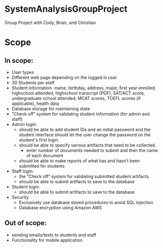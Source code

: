 # SystemAnalysisGroupProject
Group Project with Cody, Brian, and Christian

# Scope
## In scope:
- User types
- Different web page depending on the logged in user
- 30 Students per staff
- Student information
	-name, birthday, address, major, first year enrolled, highschool attended, highschool transcript (PDF), SAT/ACT score, undergraduate school attended, MCAT scores, TOEFL scores (if applicable), health data
- Database storage for maintaining state
- “Check off” system for validating student information (for admin and staff)
- Admin login:
	- should be able to add student IDs and an initial password and the student interface should let the user change the password on the student's first login.
	- should be able to specify various artifacts that need to be collected.
		- enter number of documents needed to submit and then the name of each document
	- should be able to make reports of what has and hasn’t been submitted for students
- Staff login:
	- the “Check off” system for validating submitted student artifacts
	- should be able to submit artifacts to save to the database
- Student login:
	- should be able to submit artifacts to save to the database
- Security
	- Exclusively use database stored procedures to avoid SQL injection
	- Database encryption using Amazon AWS

## Out of scope:
- sending emails/texts to students and staff
- Functionality for mobile application
